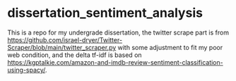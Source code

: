 # dissertation_sentiment_analysis
This is a repo for my undergrade dissertation, the twitter scrape part is from https://github.com/israel-dryer/Twitter-Scraper/blob/main/twitter_scraper.py with some adjustment to fit my poor web condition, and the delta tf-idf is based on https://kgptalkie.com/amazon-and-imdb-review-sentiment-classification-using-spacy/. 
